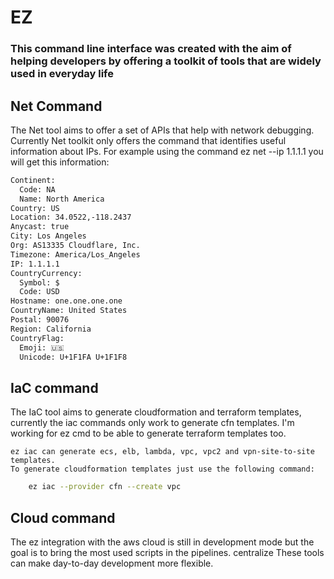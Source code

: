 # EZ

### **This command line interface was created with the aim of helping developers by offering a toolkit of tools that are widely used in everyday life**

## Net Command
  The Net tool aims to offer a set of APIs that help with network debugging. Currently Net toolkit only offers the command that identifies useful information about IPs.
        For example using the command ez net --ip 1.1.1.1 you will get this information:
    
```bash
Continent:
  Code: NA
  Name: North America
Country: US
Location: 34.0522,-118.2437
Anycast: true
City: Los Angeles
Org: AS13335 Cloudflare, Inc.
Timezone: America/Los_Angeles
IP: 1.1.1.1
CountryCurrency:
  Symbol: $
  Code: USD
Hostname: one.one.one.one
CountryName: United States
Postal: 90076
Region: California
CountryFlag:
  Emoji: 🇺🇸
  Unicode: U+1F1FA U+1F1F8

```
## IaC command
  The IaC tool aims to generate cloudformation and terraform templates, currently the iac commands only work to generate cfn templates. I'm working for ez cmd to be able to generate terraform templates too.
    
    ez iac can generate ecs, elb, lambda, vpc, vpc2 and vpn-site-to-site templates.
    To generate cloudformation templates just use the following command:

```bash
    ez iac --provider cfn --create vpc
```

## Cloud command
  The ez integration with the aws cloud is still in development mode but the goal is to bring the most used scripts in the pipelines. centralize These tools can make day-to-day development more flexible.
